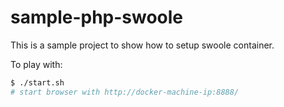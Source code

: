 # sample-php-swoole

This is a sample project to show how to setup swoole container.

To play with:

```sh
$ ./start.sh
# start browser with http://docker-machine-ip:8888/
```
